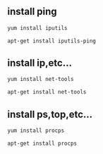 ## install ping
```bash
yum install iputils
```
```bash
apt-get install iputils-ping
```

## install ip,etc...
```bash
yum install net-tools
```
```bash
apt-get install net-tools
```

## install ps,top,etc...
```bash
yum install procps
```
```bash
apt-get install procps 
```
